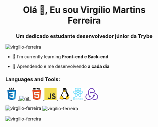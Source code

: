 <h1 align="center">Olá 👋, Eu sou Virgílio Martins Ferreira</h1>
<h3 align="center">Um dedicado estudante desenvolvedor júnior da Trybe</h3>

<p align="left"> <img src="https://komarev.com/ghpvc/?username=virgilio-ferreira&label=Profile%20views&color=0e75b6&style=flat" alt="virgilio-ferreira" /> </p>

- 🌱 I’m currently learning **Front-end e Back-end**

- :telescope: Aprendendo e me desenvolvendo **a cada dia**


<h3 align="left">Languages and Tools:</h3>
<p align="left"> <a href="https://www.w3schools.com/css/" target="_blank"> <img src="https://raw.githubusercontent.com/devicons/devicon/master/icons/css3/css3-original-wordmark.svg" alt="css3" width="40" height="40"/> </a> <a href="https://git-scm.com/" target="_blank"> <img src="https://www.vectorlogo.zone/logos/git-scm/git-scm-icon.svg" alt="git" width="40" height="40"/> </a> <a href="https://www.w3.org/html/" target="_blank"> <img src="https://raw.githubusercontent.com/devicons/devicon/master/icons/html5/html5-original-wordmark.svg" alt="html5" width="40" height="40"/> </a> <a href="https://developer.mozilla.org/en-US/docs/Web/JavaScript" target="_blank"> <img src="https://raw.githubusercontent.com/devicons/devicon/master/icons/javascript/javascript-original.svg" alt="javascript" width="40" height="40"/> </a> <a href="https://www.linux.org/" target="_blank"> <img src="https://raw.githubusercontent.com/devicons/devicon/master/icons/linux/linux-original.svg" alt="linux" width="40" height="40"/> </a> <a href="https://reactjs.org/" target="_blank"> <img src="https://raw.githubusercontent.com/devicons/devicon/master/icons/react/react-original-wordmark.svg" alt="react" width="40" height="40"/> </a> <a href="https://redux.js.org" target="_blank"> <img src="https://raw.githubusercontent.com/devicons/devicon/master/icons/redux/redux-original.svg" alt="redux" width="40" height="40"/> </a> </p>

<p><img align="left" src="https://github-readme-stats.vercel.app/api/top-langs?username=virgilio-ferreira&show_icons=true&locale=en&layout=compact" alt="virgilio-ferreira" /></p>

<p>&nbsp;<img align="center" src="https://github-readme-stats.vercel.app/api?username=virgilio-ferreira&show_icons=true&locale=en" alt="virgilio-ferreira" /></p>

<p><img align="center" src="https://github-readme-streak-stats.herokuapp.com/?user=virgilio-ferreira&" alt="virgilio-ferreira" /></p>


